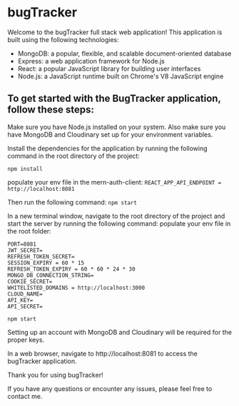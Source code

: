 # bugTracker

Welcome to the bugTracker full stack web application! This application is built using the following technologies:

* MongoDB: a popular, flexible, and scalable document-oriented database
* Express: a web application framework for Node.js
* React: a popular JavaScript library for building user interfaces
* Node.js: a JavaScript runtime built on Chrome's V8 JavaScript engine

## To get started with the BugTracker application, follow these steps:

Make sure you have Node.js installed on your system.
Also make sure you have MongoDB and Cloudinary set up for your environment variables.

Install the dependencies for the application by running the following command in the root directory of the project:

```npm install```

populate your env file in the mern-auth-client:
```REACT_APP_API_ENDPOINT = http://localhost:8081```

Then run the following command:
```npm start```

In a new terminal window, navigate to the root directory of the project and start the server by running the following command:
populate your env file in the root folder:
```
PORT=8081
JWT_SECRET=
REFRESH_TOKEN_SECRET=
SESSION_EXPIRY = 60 * 15
REFRESH_TOKEN_EXPIRY = 60 * 60 * 24 * 30
MONGO_DB_CONNECTION_STRING=
COOKIE_SECRET=
WHITELISTED_DOMAINS = http://localhost:3000
CLOUD_NAME=
API_KEY=
API_SECRET=

npm start
```

Setting up an account with MongoDB and Cloudinary will be required for the proper keys.

In a web browser, navigate to http://localhost:8081 to access the bugTracker application.

Thank you for using bugTracker! 

If you have any questions or encounter any issues, please feel free to contact me.

